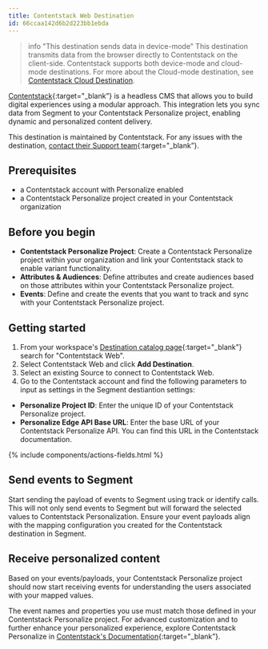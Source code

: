 ```yaml
---
title: Contentstack Web Destination
id: 66ccaa142d6b2d223bb1ebda
---
```


> info "This destination sends data in device-mode"
> This destination transmits data from the browser directly to Contentstack on the client-side. Contentstack supports both device-mode and cloud-mode destinations. For more about the Cloud-mode destination, see [Contentstack Cloud Destination](/docs/connections/destinations/catalog/actions-contentstack).

[Contentstack](https://www.contentstack.com/?utm_source=segment&utm_medium=docs&utm_campaign=partners){:target="_blank”} is a headless CMS that allows you to build digital experiences using a modular approach. This integration lets you sync data from Segment to your Contentstack Personalize project, enabling dynamic and personalized content delivery.

This destination is maintained by Contentstack. For any issues with the destination, [contact their Support team](https://www.contentstack.com/customers/support){:target="_blank”}.

## Prerequisites

- a Contentstack account with Personalize enabled
- a Contentstack Personalize project created in your Contentstack organization

## Before you begin

- **Contentstack Personalize Project**: Create a Contentstack Personalize project within your organization and link your Contentstack stack to enable variant functionality.
- **Attributes & Audiences**: Define attributes and create audiences based on those attributes within your Contentstack Personalize project.
- **Events**: Define and create the events that you want to track and sync with your Contentstack Personalize project.

## Getting started

1. From your workspace's [Destination catalog page](https://app.segment.com/goto-my-workspace/destinations/catalog){:target="_blank”} search for "Contentstack Web".
2. Select Contentstack Web and click **Add Destination**.
3. Select an existing Source to connect to Contentstack Web.
4. Go to the Contentstack account and find the following parameters to input as settings in the Segment destiantion settings:
  - **Personalize Project ID**: Enter the unique ID of your Contentstack Personalize project.
  - **Personalize Edge API Base URL**: Enter the base URL of your Contentstack Personalize API. You can find this URL in the Contentstack documentation.

{% include components/actions-fields.html %}

## Send events to Segment

Start sending the payload of events to Segment using track or identify calls. This will not only send events to Segment but will forward the selected values to Contentstack Personalization. Ensure your event payloads align with the mapping configuration you created for the Contentstack destination in Segment.

## Receive personalized content

Based on your events/payloads, your Contentstack Personalize project should now start receiving events for understanding the users associated with your mapped values.

The event names and properties you use must match those defined in your Contentstack Personalize project. For advanced customization and to further enhance your personalized experience, explore Contentstack Personalize in [Contentstack's Documentation](https://www.contentstack.com/docs){:target="_blank”}.
